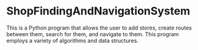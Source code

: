 # ShopFindingAndNavigationSystem
This is a Python program that allows the user to add stores, create routes between them, search for them, and navigate to them. This program employs a variety of algorithms and data structures.
